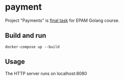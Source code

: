 # payment

Project "Payments"  is [final task](https://drive.google.com/file/d/1X7sKViRpL8t3XOlBElkG7pQvzpR0PjHn/view?usp=sharing) for EPAM Golang course.

## Build and run 
```
docker-compose up --build
```

## Usage
The HTTP server runs on localhost:8080
